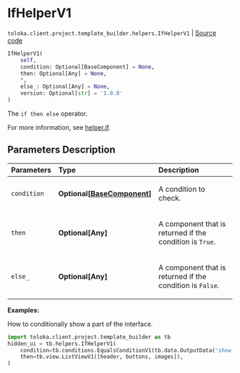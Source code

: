 # IfHelperV1
`toloka.client.project.template_builder.helpers.IfHelperV1` | [Source code](https://github.com/Toloka/toloka-kit/blob/v1.2.3/src/client/project/template_builder/helpers.py#L62)

```python
IfHelperV1(
    self,
    condition: Optional[BaseComponent] = None,
    then: Optional[Any] = None,
    *,
    else_: Optional[Any] = None,
    version: Optional[str] = '1.0.0'
)
```

The `if then else` operator.


For more information, see [helper.if](https://toloka.ai/docs/template-builder/reference/helper.if).

## Parameters Description

| Parameters | Type | Description |
| :----------| :----| :-----------|
`condition`|**Optional\[[BaseComponent](toloka.client.project.template_builder.base.BaseComponent.md)\]**|<p>A condition to check.</p>
`then`|**Optional\[Any\]**|<p>A component that is returned if the condition is `True`.</p>
`else_`|**Optional\[Any\]**|<p>A component that is returned if the condition is `False`.</p>

**Examples:**

How to conditionally show a part of the interface.

```python
import toloka.client.project.template_builder as tb
hidden_ui = tb.helpers.IfHelperV1(
    condition=tb.conditions.EqualsConditionV1(tb.data.OutputData('show_me'), 'show'),
    then=tb.view.ListViewV1([header, buttons, images]),
)
```
